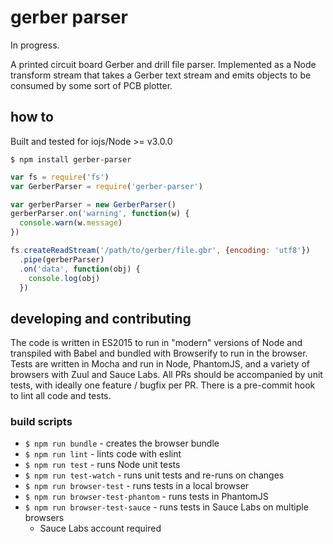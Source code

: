# gerber parser
In progress.

A printed circuit board Gerber and drill file parser. Implemented as a Node transform stream that takes a Gerber text stream and emits objects to be consumed by some sort of PCB plotter.

## how to

Built and tested for iojs/Node >= v3.0.0

`$ npm install gerber-parser`

``` javascript
var fs = require('fs')
var GerberParser = require('gerber-parser')

var gerberParser = new GerberParser()
gerberParser.on('warning', function(w) {
  console.warn(w.message)
})

fs.createReadStream('/path/to/gerber/file.gbr', {encoding: 'utf8'})
  .pipe(gerberParser)
  .on('data', function(obj) {
    console.log(obj)
  })
```

## developing and contributing

The code is written in ES2015 to run in "modern" versions of Node and transpiled with Babel and bundled with Browserify to run in the browser. Tests are written in Mocha and run in Node, PhantomJS, and a variety of browsers with Zuul and Sauce Labs. All PRs should be accompanied by unit tests, with ideally one feature / bugfix per PR. There is a pre-commit hook to lint all code and tests.

### build scripts

* `$ npm run bundle` - creates the browser bundle
* `$ npm run lint` - lints code with eslint
* `$ npm run test` - runs Node unit tests
* `$ npm run test-watch` - runs unit tests and re-runs on changes
* `$ npm run browser-test` - runs tests in a local browser
* `$ npm run browser-test-phantom` - runs tests in PhantomJS
* `$ npm run browser-test-sauce` - runs tests in Sauce Labs on multiple browsers
  * Sauce Labs account required
